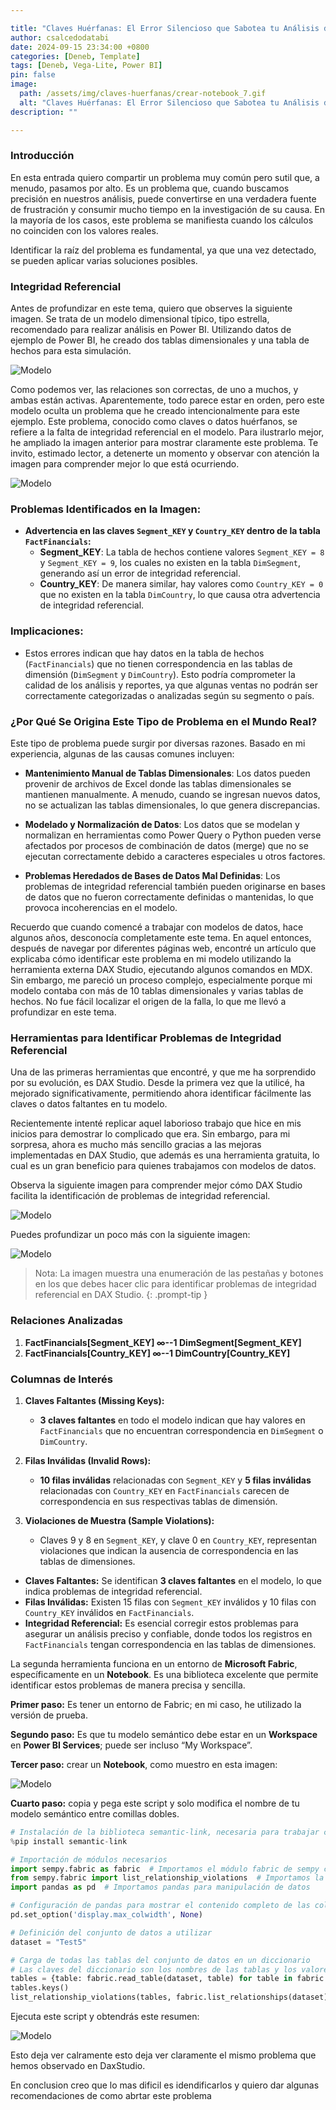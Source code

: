```yaml
---

title: "Claves Huérfanas: El Error Silencioso que Sabotea tu Análisis de Datos"
author: csalcedodatabi
date: 2024-09-15 23:34:00 +0800
categories: [Deneb, Template]
tags: [Deneb, Vega-Lite, Power BI]
pin: false
image: 
  path: /assets/img/claves-huerfanas/crear-notebook_7.gif
  alt: "Claves Huérfanas: El Error Silencioso que Sabotea tu Análisis de Datos"
description: ""

---
```

### Introducción

En esta entrada quiero compartir un problema muy común pero sutil que, a menudo, pasamos por alto. Es un problema que, cuando buscamos precisión en nuestros análisis, puede convertirse en una verdadera fuente de frustración y consumir mucho tiempo en la investigación de su causa. En la mayoría de los casos, este problema se manifiesta cuando los cálculos no coinciden con los valores reales.

Identificar la raíz del problema es fundamental, ya que una vez detectado, se pueden aplicar varias soluciones posibles.

### Integridad Referencial
Antes de profundizar en este tema, quiero que observes la siguiente imagen. Se trata de un modelo dimensional típico, tipo estrella, recomendado para realizar análisis en Power BI. Utilizando datos de ejemplo de Power BI, he creado dos tablas dimensionales y una tabla de hechos para esta simulación.

![Modelo](/assets/img/claves-huerfanas/imagen_1.PNG)

Como podemos ver, las relaciones son correctas, de uno a muchos, y ambas están activas. Aparentemente, todo parece estar en orden, pero este modelo oculta un problema que he creado intencionalmente para este ejemplo. Este problema, conocido como claves o datos huérfanos, se refiere a la falta de integridad referencial en el modelo.
Para ilustrarlo mejor, he ampliado la imagen anterior para mostrar claramente este problema. Te invito, estimado lector, a detenerte un momento y observar con atención la imagen para comprender mejor lo que está ocurriendo.

![Modelo](/assets/img/claves-huerfanas/imagen_2.PNG)

### Problemas Identificados en la Imagen:

- **Advertencia en las claves `Segment_KEY` y `Country_KEY` dentro de la tabla `FactFinancials`:**
    - **Segment_KEY**: La tabla de hechos contiene valores `Segment_KEY = 8` y `Segment_KEY = 9`, los cuales no existen en la tabla `DimSegment`, generando así un error de integridad referencial.
    - **Country_KEY**: De manera similar, hay valores como `Country_KEY = 0` que no existen en la tabla `DimCountry`, lo que causa otra advertencia de integridad referencial.

### Implicaciones:

- Estos errores indican que hay datos en la tabla de hechos (`FactFinancials`) que no tienen correspondencia en las tablas de dimensión (`DimSegment` y `DimCountry`). Esto podría comprometer la calidad de los análisis y reportes, ya que algunas ventas no podrán ser correctamente categorizadas o analizadas según su segmento o país.

### **¿Por Qué Se Origina Este Tipo de Problema en el Mundo Real?**

Este tipo de problema puede surgir por diversas razones. Basado en mi experiencia, algunas de las causas comunes incluyen:

- **Mantenimiento Manual de Tablas Dimensionales**:
   Los datos pueden provenir de archivos de Excel donde las tablas dimensionales se mantienen manualmente. A menudo, cuando se ingresan nuevos datos, no se actualizan las tablas dimensionales, lo que genera discrepancias.

- **Modelado y Normalización de Datos**:
   Los datos que se modelan y normalizan en herramientas como Power Query o Python pueden verse afectados por procesos de combinación de datos (merge) que no se ejecutan correctamente debido a caracteres especiales u otros factores.

- **Problemas Heredados de Bases de Datos Mal Definidas**:
   Los problemas de integridad referencial también pueden originarse en bases de datos que no fueron correctamente definidas o mantenidas, lo que provoca incoherencias en el modelo.

Recuerdo que cuando comencé a trabajar con modelos de datos, hace algunos años, desconocía completamente este tema. En aquel entonces, después de navegar por diferentes páginas web, encontré un artículo que explicaba cómo identificar este problema en mi modelo utilizando la herramienta externa DAX Studio, ejecutando algunos comandos en MDX. Sin embargo, me pareció un proceso complejo, especialmente porque mi modelo contaba con más de 10 tablas dimensionales y varias tablas de hechos. No fue fácil localizar el origen de la falla, lo que me llevó a profundizar en este tema.

### **Herramientas para Identificar Problemas de Integridad Referencial**

Una de las primeras herramientas que encontré, y que me ha sorprendido por su evolución, es DAX Studio. Desde la primera vez que la utilicé, ha mejorado significativamente, permitiendo ahora identificar fácilmente las claves o datos faltantes en tu modelo. 

Recientemente intenté replicar aquel laborioso trabajo que hice en mis inicios para demostrar lo complicado que era. Sin embargo, para mi sorpresa, ahora es mucho más sencillo gracias a las mejoras implementadas en DAX Studio, que además es una herramienta gratuita, lo cual es un gran beneficio para quienes trabajamos con modelos de datos.

Observa la siguiente imagen para comprender mejor cómo DAX Studio facilita la identificación de problemas de integridad referencial.
 
![Modelo](/assets/img/claves-huerfanas/imagen_3.PNG)

Puedes profundizar un poco más con la siguiente imagen:
 
![Modelo](/assets/img/claves-huerfanas/imagen_4.PNG)

>Nota: La imagen muestra una enumeración de las pestañas y botones en los que debes hacer clic para identificar problemas de integridad referencial en DAX Studio.
{: .prompt-tip }

### Relaciones Analizadas

1. **FactFinancials[Segment_KEY] ∞--1 DimSegment[Segment_KEY]**
2. **FactFinancials[Country_KEY] ∞--1 DimCountry[Country_KEY]**

### Columnas de Interés

1. **Claves Faltantes (Missing Keys):**
   - **3 claves faltantes** en todo el modelo indican que hay valores en `FactFinancials` que no encuentran correspondencia en `DimSegment` o `DimCountry`.

2. **Filas Inválidas (Invalid Rows):**
   - **10 filas inválidas** relacionadas con `Segment_KEY` y **5 filas inválidas** relacionadas con `Country_KEY` en `FactFinancials` carecen de correspondencia en sus respectivas tablas de dimensión.

3. **Violaciones de Muestra (Sample Violations):**
   - Claves 9 y 8 en `Segment_KEY`, y clave 0 en `Country_KEY`, representan violaciones que indican la ausencia de correspondencia en las tablas de dimensiones.



- **Claves Faltantes:** Se identifican **3 claves faltantes** en el modelo, lo que indica problemas de integridad referencial.
- **Filas Inválidas:** Existen 15 filas con `Segment_KEY` inválidos y 10 filas con `Country_KEY` inválidos en `FactFinancials`.
- **Integridad Referencial:** Es esencial corregir estos problemas para asegurar un análisis preciso y confiable, donde todos los registros en `FactFinancials` tengan correspondencia en las tablas de dimensiones.


La segunda herramienta funciona en un entorno de **Microsoft Fabric**, específicamente en un **Notebook**. Es una biblioteca excelente que permite identificar estos problemas de manera precisa y sencilla.

**Primer paso:** Es tener un entorno de Fabric; en mi caso, he utilizado la versión de prueba.

**Segundo paso:** Es que tu modelo semántico debe estar en un **Workspace** en **Power BI Services**; puede ser incluso “My Workspace”.

**Tercer paso:** crear un **Notebook**, como muestro en esta imagen:

![Modelo](/assets/img/claves-huerfanas/crear-notebook_7.gif)

**Cuarto paso:** copia y pega este script y solo modifica el nombre de tu modelo semántico entre comillas dobles.
 
```python
# Instalación de la biblioteca semantic-link, necesaria para trabajar con relaciones semánticas en Microsoft Fabric
%pip install semantic-link

# Importación de módulos necesarios
import sempy.fabric as fabric  # Importamos el módulo fabric de sempy con un alias para facilitar su uso
from sempy.fabric import list_relationship_violations  # Importamos la función para listar violaciones de relaciones entre tablas
import pandas as pd  # Importamos pandas para manipulación de datos

# Configuración de pandas para mostrar el contenido completo de las columnas sin truncar
pd.set_option('display.max_colwidth', None)

# Definición del conjunto de datos a utilizar
dataset = "Test5"

# Carga de todas las tablas del conjunto de datos en un diccionario
# Las claves del diccionario son los nombres de las tablas y los valores son los datos de las tablas
tables = {table: fabric.read_table(dataset, table) for table in fabric.list_tables(dataset)['Name']}
tables.keys()
list_relationship_violations(tables, fabric.list_relationships(dataset))

```

Ejecuta este script y obtendrás este resumen:

![Modelo](/assets/img/claves-huerfanas/imagen_8.png)


Esto deja ver calramente esto deja ver claramente el mismo problema que hemos observado en DaxStudio.

En conclusion creo que lo mas dificil es idendificarlos y quiero dar algunas recomendaciones de como abrtar este problema 


